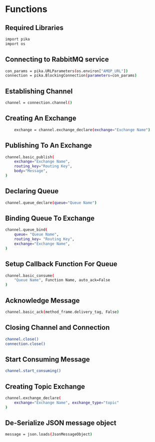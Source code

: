 # Functions

## Required Libraries
```sh
import pika
import os
```

## Connecting to RabbitMQ service
```sh
con_params = pika.URLParameters(os.environ["AMQP_URL"])
connection = pika.BlockingConnection(parameters=con_params)
```

## Establishing Channel
```sh
channel = connection.channel()
```

## Creating An Exchange
```sh
    exchange = channel.exchange_declare(exchange="Exchange Name")
```

## Publishing To An Exchange
```sh
channel.basic_publish(
    exchange="Exchange Name",
    routing_key="Routing Key",
    body="Message",
)
```

## Declaring Queue
```sh
channel.queue_declare(queue="Queue Name")
```

## Binding Queue To Exchange
```sh
channel.queue_bind(
    queue= "Queue Name",
    routing_key= "Routing Key",
    exchange="Exchange Name",
)
```

## Setup Callback Function For Queue
```sh
channel.basic_consume(
    "Queue Name", Function Name, auto_ack=False
)
```

## Acknowledge Message
```sh
channel.basic_ack(method_frame.delivery_tag, False)
```

## Closing Channel and Connection
```sh
channel.close()
connection.close()
```

## Start Consuming Message
```sh
channel.start_consuming()
```

## Creating Topic Exchange
```sh
channel.exchange_declare(
    exchange="Exchange Name", exchange_type="topic"
)
```

## De-Serialize JSON message object
```sh
message = json.loads(JsonMessageObject)
```

